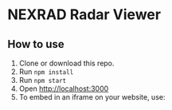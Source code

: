 # NEXRAD Radar Viewer

## How to use

1. Clone or download this repo.
2. Run `npm install`
3. Run `npm start`
4. Open [http://localhost:3000](http://localhost:3000)
5. To embed in an iframe on your website, use:
